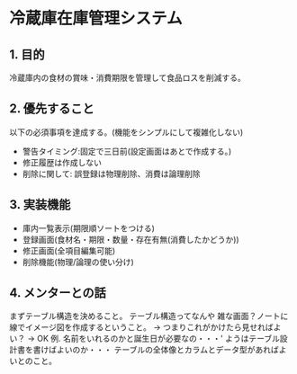 # 冷蔵庫在庫管理システム
## 1. 目的
冷蔵庫内の食材の賞味・消費期限を管理して食品ロスを削減する。

## 2. 優先すること
以下の必須事項を達成する。(機能をシンプルにして複雑化しない)
- 警告タイミング:固定で三日前(設定画面はあとで作成する。)
- 修正履歴は作成しない
- 削除に関して: 誤登録は物理削除、消費は論理削除

## 3. 実装機能
- 庫内一覧表示(期限順ソートをつける)
- 登録画面(食材名・期限・数量・存在有無(消費したかどうか))
- 修正画面(全項目編集可能)
- 削除機能(物理/論理の使い分け)

## 4. メンターとの話
まずテーブル構造を決めること。
テーブル構造ってなんや
雑な画面？ノートに線でイメージ図を作成するということ。
→ つまりこれがかけたら見せればよい？ → OK
例. 名前をいれるのかと誕生日が必要なの・・・'
ようはテーブル設計書を書けばよいのか・・・
テーブルの全体像とカラムとデータ型があればよいとのこと。